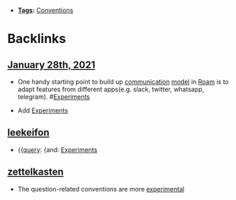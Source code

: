 - **[Tags](<Tags.md>):** [Conventions](<Conventions.md>)

# Backlinks
## [January 28th, 2021](<January 28th, 2021.md>)
- One handy starting point to build up [communication](<communication.md>) [model](<model.md>) in [Roam](<Roam.md>) is to adapt features from different apps(e.g. slack, twitter, whatsapp, telegram). #[Experiments](<Experiments.md>)

- Add [Experiments](<Experiments.md>)

## [leekeifon](<leekeifon.md>)
- {{[query](<query.md>): {and: [Experiments](<Experiments.md>)

## [zettelkasten](<zettelkasten.md>)
- The question-related conventions are more [experimental]([Experiments](<Experiments.md>))

